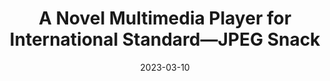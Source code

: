 ---
title: "A Novel Multimedia Player for International Standard—JPEG Snack"
collection: publications
category: manuscripts
permalink: /publication/2023-03-10-jpeg-snack-player
excerpt: 'Development of a multimedia player for JPEG Snack standard.'
date: 2023-03-10
venue: 'Journal of Imaging'
paperurl: 'https://www.mdpi.com/2313-433X/9/3/58'
citation: 'Jamil, S., Kwon, O-J., Lee, J., Ullah, F., Yaseen, Afnan. (2023). &quot;A Novel Multimedia Player for International Standard—JPEG Snack.&quot; <i>Journal of Imaging</i>. 9(3):58.'
---